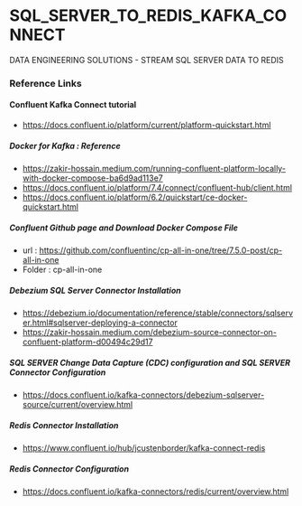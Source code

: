 # SQL_SERVER_TO_REDIS_KAFKA_CONNECT
DATA ENGINEERING SOLUTIONS - STREAM SQL SERVER DATA TO REDIS


### Reference Links

#### Confluent Kafka Connect tutorial
- https://docs.confluent.io/platform/current/platform-quickstart.html

##### Docker for Kafka : Reference
- https://zakir-hossain.medium.com/running-confluent-platform-locally-with-docker-compose-ba6d9ad113e7
- https://docs.confluent.io/platform/7.4/connect/confluent-hub/client.html
- https://docs.confluent.io/platform/6.2/quickstart/ce-docker-quickstart.html

##### Confluent Github page and Download Docker Compose File 
- url : https://github.com/confluentinc/cp-all-in-one/tree/7.5.0-post/cp-all-in-one
- Folder : cp-all-in-one

#####  Debezium SQL Server Connector Installation
- https://debezium.io/documentation/reference/stable/connectors/sqlserver.html#sqlserver-deploying-a-connector
- https://zakir-hossain.medium.com/debezium-source-connector-on-confluent-platform-d00494c29d17

##### SQL SERVER Change Data Capture (CDC) configuration and SQL SERVER Connector Configuration
- https://docs.confluent.io/kafka-connectors/debezium-sqlserver-source/current/overview.html

#####  Redis Connector Installation
- https://www.confluent.io/hub/jcustenborder/kafka-connect-redis

##### Redis Connector Configuration
- https://docs.confluent.io/kafka-connectors/redis/current/overview.html